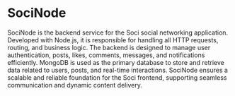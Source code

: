 # SociNode
SociNode is the backend service for the Soci social networking application. Developed with Node.js, it is responsible for handling all HTTP requests, routing, and business logic. The backend is designed to manage user authentication, posts, likes, comments, messages, and notifications efficiently. MongoDB is used as the primary database to store and retrieve data related to users, posts, and real-time interactions. SociNode ensures a scalable and reliable foundation for the Soci frontend, supporting seamless communication and dynamic content delivery.
